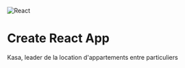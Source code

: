  ![React](https://img.shields.io/badge/react-%2320232a.svg?style=for-the-badge&logo=react&logoColor=%2361DAFB) 

# Create React App
Kasa, leader de la location d'appartements entre particuliers